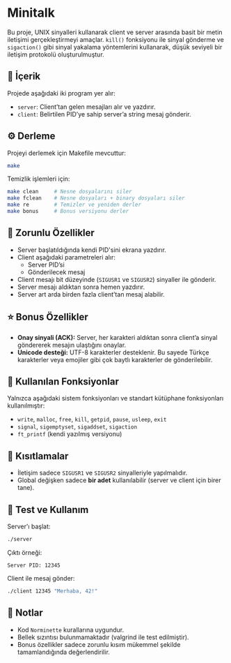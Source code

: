 # Minitalk

Bu proje, UNIX sinyalleri kullanarak client ve server arasında basit bir metin iletişimi gerçekleştirmeyi amaçlar. `kill()` fonksiyonu ile sinyal gönderme ve `sigaction()` gibi sinyal yakalama yöntemlerini kullanarak, düşük seviyeli bir iletişim protokolü oluşturulmuştur.

## 📁 İçerik

Projede aşağıdaki iki program yer alır:

- `server`: Client’tan gelen mesajları alır ve yazdırır.
- `client`: Belirtilen PID’ye sahip server’a string mesaj gönderir.

## ⚙️ Derleme

Projeyi derlemek için Makefile mevcuttur:

```bash
make
```

Temizlik işlemleri için:

```bash
make clean     # Nesne dosyalarını siler
make fclean    # Nesne dosyaları + binary dosyaları siler
make re        # Temizler ve yeniden derler
make bonus     # Bonus versiyonu derler
```

## 📌 Zorunlu Özellikler

- Server başlatıldığında kendi PID'sini ekrana yazdırır.
- Client aşağıdaki parametreleri alır:
  - Server PID’si
  - Gönderilecek mesaj
- Client mesajı bit düzeyinde (`SIGUSR1` ve `SIGUSR2`) sinyaller ile gönderir.
- Server mesajı aldıktan sonra hemen yazdırır.
- Server art arda birden fazla client’tan mesaj alabilir.

## ⭐ Bonus Özellikler

- **Onay sinyali (ACK):** Server, her karakteri aldıktan sonra client’a sinyal göndererek mesajın ulaştığını onaylar.
- **Unicode desteği:** UTF-8 karakterler desteklenir. Bu sayede Türkçe karakterler veya emojiler gibi çok baytlı karakterler de gönderilebilir.

## 🧠 Kullanılan Fonksiyonlar

Yalnızca aşağıdaki sistem fonksiyonları ve standart kütüphane fonksiyonları kullanılmıştır:

- `write`, `malloc`, `free`, `kill`, `getpid`, `pause`, `usleep`, `exit`
- `signal`, `sigemptyset`, `sigaddset`, `sigaction`
- `ft_printf` (kendi yazılmış versiyonu)

## 🔐 Kısıtlamalar

- İletişim sadece `SIGUSR1` ve `SIGUSR2` sinyalleriyle yapılmalıdır.
- Global değişken sadece **bir adet** kullanılabilir (server ve client için birer tane).

## 🧪 Test ve Kullanım

Server'ı başlat:

```bash
./server
```

Çıktı örneği:
```
Server PID: 12345
```

Client ile mesaj gönder:

```bash
./client 12345 "Merhaba, 42!"
```

## 📄 Notlar

- Kod `Norminette` kurallarına uygundur.
- Bellek sızıntısı bulunmamaktadır (valgrind ile test edilmiştir).
- Bonus özellikler sadece zorunlu kısım mükemmel şekilde tamamlandığında değerlendirilir.
